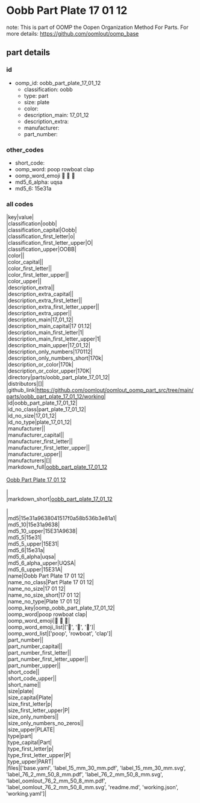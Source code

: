 # Oobb Part Plate 17 01 12  

note: This is part of OOMP the Oopen Organization Method For Parts. For more details: https://github.com/oomlout/oomp_base

##  part details





### id
* oomp_id: oobb_part_plate_17_01_12
  * classification: oobb
  * type: part
  * size: plate
  * color: 
  * description_main: 17_01_12
  * description_extra: 
  * manufacturer: 
  * part_number: 

### other_codes
* short_code: 
* oomp_word: poop rowboat clap
* oomp_word_emoji :poop: :rowboat: :clap:
* md5_6_alpha: uqsa
* md5_6: 15e31a

### all codes 
|key|value|  
|classification|oobb|  
|classification_capital|Oobb|  
|classification_first_letter|o|  
|classification_first_letter_upper|O|  
|classification_upper|OOBB|  
|color||  
|color_capital||  
|color_first_letter||  
|color_first_letter_upper||  
|color_upper||  
|description_extra||  
|description_extra_capital||  
|description_extra_first_letter||  
|description_extra_first_letter_upper||  
|description_extra_upper||  
|description_main|17_01_12|  
|description_main_capital|17 01.12|  
|description_main_first_letter|1|  
|description_main_first_letter_upper|1|  
|description_main_upper|17_01_12|  
|description_only_numbers|170112|  
|description_only_numbers_short|170k|  
|description_or_color|170k|  
|description_or_color_upper|170K|  
|directory|parts/oobb_part_plate_17_01_12|  
|distributors|[]|  
|github_link|https://github.com/oomlout/oomlout_oomp_part_src/tree/main/parts/oobb_part_plate_17_01_12/working|  
|id|oobb_part_plate_17_01_12|  
|id_no_class|part_plate_17_01_12|  
|id_no_size|17_01_12|  
|id_no_type|plate_17_01_12|  
|manufacturer||  
|manufacturer_capital||  
|manufacturer_first_letter||  
|manufacturer_first_letter_upper||  
|manufacturer_upper||  
|manufacturers|[]|  
|markdown_full|[oobb_part_plate_17_01_12](https://github.com/oomlout/oomlout_oomp_part_src/tree/main/parts/oobb_part_plate_17_01_12/working)<br>[](https://github.com/oomlout/oomlout_oomp_part_src/tree/main/parts/oobb_part_plate_17_01_12/working)<br>[Oobb Part Plate 17 01 12](https://github.com/oomlout/oomlout_oomp_part_src/tree/main/parts/oobb_part_plate_17_01_12/working)<br><br>|  
|markdown_short|[oobb_part_plate_17_01_12](https://github.com/oomlout/oomlout_oomp_part_src/tree/main/parts/oobb_part_plate_17_01_12/working)<br><br>|  
|md5|15e31a9638041517f0a58b536b3e81a1|  
|md5_10|15e31a9638|  
|md5_10_upper|15E31A9638|  
|md5_5|15e31|  
|md5_5_upper|15E31|  
|md5_6|15e31a|  
|md5_6_alpha|uqsa|  
|md5_6_alpha_upper|UQSA|  
|md5_6_upper|15E31A|  
|name|Oobb Part Plate 17 01 12|  
|name_no_class|Part Plate 17 01 12|  
|name_no_size|17 01 12|  
|name_no_size_short|17 01 12|  
|name_no_type|Plate 17 01 12|  
|oomp_key|oomp_oobb_part_plate_17_01_12|  
|oomp_word|poop rowboat clap|  
|oomp_word_emoji|:poop: :rowboat: :clap:|  
|oomp_word_emoji_list|[':poop:', ':rowboat:', ':clap:']|  
|oomp_word_list|['poop', 'rowboat', 'clap']|  
|part_number||  
|part_number_capital||  
|part_number_first_letter||  
|part_number_first_letter_upper||  
|part_number_upper||  
|short_code||  
|short_code_upper||  
|short_name||  
|size|plate|  
|size_capital|Plate|  
|size_first_letter|p|  
|size_first_letter_upper|P|  
|size_only_numbers||  
|size_only_numbers_no_zeros||  
|size_upper|PLATE|  
|type|part|  
|type_capital|Part|  
|type_first_letter|p|  
|type_first_letter_upper|P|  
|type_upper|PART|  
|files|['base.yaml', 'label_15_mm_30_mm.pdf', 'label_15_mm_30_mm.svg', 'label_76_2_mm_50_8_mm.pdf', 'label_76_2_mm_50_8_mm.svg', 'label_oomlout_76_2_mm_50_8_mm.pdf', 'label_oomlout_76_2_mm_50_8_mm.svg', 'readme.md', 'working.json', 'working.yaml']|  
